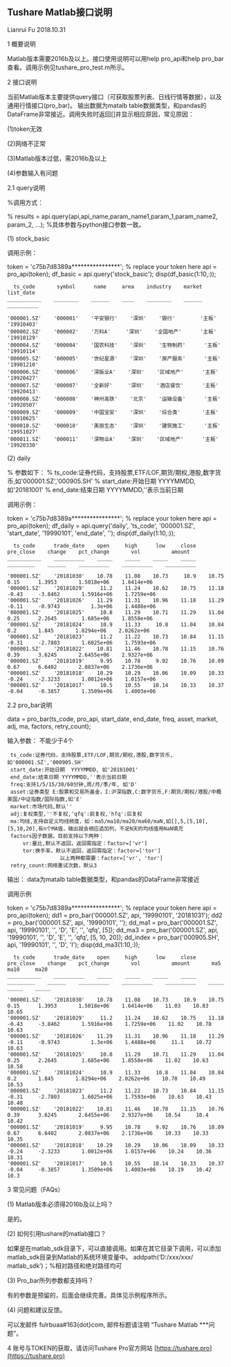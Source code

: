
## Tushare Matlab接口说明

Lianrui Fu   2018.10.31 

1 概要说明

Matlab版本需要2016b及以上。接口使用说明可以用help pro_api和help pro_bar查看。调用示例见tushare_pro_test.m所示。

2 接口说明

当前Matlab版本主要提供query接口（可获取股票列表、日线行情等数据），以及通用行情接口(pro_bar)。
输出数据为matalb table数据类型，和pandas的DataFrame非常接近。调用失败时返回[]并显示相应原因，常见原因：

(1)token无效

(2)网络不正常

(3)Matlab版本过低，需2016b及以上

(4)参数输入有问题


2.1 query说明

%调用方式：

% results = api.query(api,api_name,param_name1,param_1,param_name2, param_2, ...);
%具体参数与python接口参数一致。

(1) stock_basic

调用示例：

>>
token = 'c75b7d8389a****************'; % replace your token here
api = pro_api(token);
df_basic = api.query('stock_basic');
disp(df_basic(1:10,:));

      ts_code       symbol      name     area    industry    market    list_date 
    ___________    ________    ______    ____    ________    ______    __________

    '000001.SZ'    '000001'    '平安银行'    '深圳'    '银行'        '主板'      '19910403'
    '000002.SZ'    '000002'    '万科A'     '深圳'    '全国地产'      '主板'      '19910129'
    '000004.SZ'    '000004'    '国农科技'    '深圳'    '生物制药'      '主板'      '19910114'
    '000005.SZ'    '000005'    '世纪星源'    '深圳'    '房产服务'      '主板'      '19901210'
    '000006.SZ'    '000006'    '深振业A'    '深圳'    '区域地产'      '主板'      '19920427'
    '000007.SZ'    '000007'    '全新好'     '深圳'    '酒店餐饮'      '主板'      '19920413'
    '000008.SZ'    '000008'    '神州高铁'    '北京'    '运输设备'      '主板'      '19920507'
    '000009.SZ'    '000009'    '中国宝安'    '深圳'    '综合类'       '主板'      '19910625'
    '000010.SZ'    '000010'    '美丽生态'    '深圳'    '建筑施工'      '主板'      '19951027'
    '000011.SZ'    '000011'    '深物业A'    '深圳'    '区域地产'      '主板'      '19920330' 
	 
(2) daily

% 参数如下：
% ts_code:证券代码，支持股票,ETF/LOF,期货/期权,港股,数字货币,如'000001.SZ','000905.SH'
% start_date:开始日期  YYYYMMDD, 如'20181001'
% end_date:结束日期 YYYYMMDD,''表示当前日期


调用示例：
>>
token = 'c75b7d8389a****************'; % replace your token here
api = pro_api(token);
df_daily = api.query('daily', 'ts_code', '000001.SZ', 'start_date', '19990101', 'end_date', '');
disp(df_daily(1:10,:));
 
      ts_code      trade_date    open     high      low     close    pre_close    change    pct_change       vol          amount  
    ___________    __________    _____    _____    _____    _____    _________    ______    __________    __________    __________

    '000001.SZ'    '20181030'    10.78    11.08    10.73     10.9    10.75         0.15      1.3953       1.5018e+06    1.6414e+06
    '000001.SZ'    '20181029'     11.2    11.24    10.62    10.75    11.18        -0.43     -3.8462       1.5916e+06    1.7259e+06
    '000001.SZ'    '20181026'    11.29    11.31    10.96    11.18    11.29        -0.11     -0.9743          1.3e+06    1.4488e+06
    '000001.SZ'    '20181025'     10.8    11.29    10.71    11.29    11.04         0.25      2.2645        1.685e+06    1.8558e+06
    '000001.SZ'    '20181024'     10.9    11.33     10.8    11.04    10.84          0.2       1.845       1.8294e+06    2.0262e+06
    '000001.SZ'    '20181023'     11.2    11.22    10.73    10.84    11.15        -0.31     -2.7803       1.6025e+06    1.7593e+06
    '000001.SZ'    '20181022'    10.81    11.46    10.78    11.15    10.76         0.39      3.6245       2.6455e+06    2.9327e+06
    '000001.SZ'    '20181019'     9.95    10.78     9.92    10.76    10.09         0.67      6.6402       2.0837e+06    2.1736e+06
    '000001.SZ'    '20181018'    10.29    10.29    10.06    10.09    10.33        -0.24     -2.3233       1.0012e+06    1.0157e+06
    '000001.SZ'    '20181017'     10.5    10.55    10.14    10.33    10.37        -0.04     -0.3857       1.3509e+06    1.4003e+06  


2.2 pro_bar说明

 data = pro_bar(ts_code, pro_api, start_date, end_date, freq, asset, market, adj, ma, factors, retry_count);

输入参数： 不能少于4个

     ts_code:证券代码，支持股票,ETF/LOF,期货/期权,港股,数字货币,如'000001.SZ','000905.SH'
     start_date:开始日期  YYYYMMDD, 如'20181001'
     end_date:结束日期 YYYYMMDD,''表示当前日期
     freq:支持1/5/15/30/60分钟,周/月/季/年, 如'D'
     asset:证券类型 E:股票和交易所基金，I:沪深指数,C:数字货币,F:期货/期权/港股/中概美国/中证指数/国际指数,如'E'
     market:市场代码,默认''
     adj:复权类型,''不复权,'qfq':前复权,'hfq':后复权
     ma:均线,支持自定义均线频度，如：ma5/ma10/ma20/ma60/maN,如[],5,[5,10],[5,10,20],有n个MA值，输出就会相应追加列，不足N天的均线值用NaN填充
     factors因子数据，目前支持以下两种：
         vr:量比,默认不返回，返回需指定：factor=['vr']
         tor:换手率，默认不返回，返回需指定：factor=['tor']
                     以上两种都需要：factor=['vr', 'tor']
     retry_count:网络重试次数，默认3


输出：
     data为matalb table数据类型，和pandas的DataFrame非常接近


调用示例
>>
token = 'c75b7d8389a****************'; % replace your token here
api = pro_api(token);
dd1 = pro_bar('000001.SZ', api, '19990101', '20181031');
dd2 = pro_bar('000001.SZ', api, '19990101', '');
dd_ma1 = pro_bar('000001.SZ', api, '19990101', '', 'D', 'E', '', 'qfq', [5]);
dd_ma3 = pro_bar('000001.SZ', api, '19990101', '', 'D', 'E', '', 'qfq', [5, 10, 20]);
dd_index = pro_bar('000905.SH', api, '19990101', '', 'D', 'I');
disp(dd_ma3(1:10,:));
 
      ts_code      trade_date    open     high      low     close    pre_close    change    pct_change       vol          amount       ma5     ma10     ma20 
    ___________    __________    _____    _____    _____    _____    _________    ______    __________    __________    __________    _____    _____    _____

    '000001.SZ'    '20181030'    10.78    11.08    10.73     10.9    10.75         0.15      1.3953       1.5018e+06    1.6414e+06    11.03    10.83    10.65
    '000001.SZ'    '20181029'     11.2    11.24    10.62    10.75    11.18        -0.43     -3.8462       1.5916e+06    1.7259e+06    11.02    10.78    10.63
    '000001.SZ'    '20181026'    11.29    11.31    10.96    11.18    11.29        -0.11     -0.9743          1.3e+06    1.4488e+06     11.1    10.72    10.63
    '000001.SZ'    '20181025'     10.8    11.29    10.71    11.29    11.04         0.25      2.2645        1.685e+06    1.8558e+06    11.02    10.63    10.58
    '000001.SZ'    '20181024'     10.9    11.33     10.8    11.04    10.84          0.2       1.845       1.8294e+06    2.0262e+06    10.78    10.49    10.53
    '000001.SZ'    '20181023'     11.2    11.22    10.73    10.84    11.15        -0.31     -2.7803       1.6025e+06    1.7593e+06    10.63    10.43    10.48
    '000001.SZ'    '20181022'    10.81    11.46    10.78    11.15    10.76         0.39      3.6245       2.6455e+06    2.9327e+06    10.54     10.4    10.42
    '000001.SZ'    '20181019'     9.95    10.78     9.92    10.76    10.09         0.67      6.6402       2.0837e+06    2.1736e+06    10.33    10.33    10.35
    '000001.SZ'    '20181018'    10.29    10.29    10.06    10.09    10.33        -0.24     -2.3233       1.0012e+06    1.0157e+06    10.24    10.36    10.31
    '000001.SZ'    '20181017'     10.5    10.55    10.14    10.33    10.37        -0.04     -0.3857       1.3509e+06    1.4003e+06    10.19    10.42     10.3 


3 常见问题（FAQs）

(1)	Matlab版本必须得2016b及以上吗？

是的。

(2)	如何引用tushare的matlab接口？

如果是在matlab_sdk目录下，可以直接调用。如果在其它目录下调用，可以添加matlab_sdk目录到Matlab的系统环境变量中。
addpath(‘D:/xxx/xxx/ matlab_sdk’)；%相对路径和绝对路径均可


(3)	Pro_bar所列参数都支持吗？

有的参数是预留的，后面会继续完善。具体见示例程序所示。

(4)	问题和建议反馈。

可以发邮件 fulrbuaa#163{dot}com, 邮件标题请注明 “Tushare Matlab ***问题”。


4 账号与TOKEN的获取，请访问Tushare Pro官方网站 [https://tushare.pro](https://tushare.pro) 
